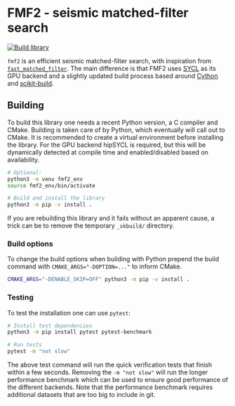 # FMF2 - seismic matched-filter search
[![Build library](https://github.com/nordmoen/fmf2/actions/workflows/python-package.yml/badge.svg)](https://github.com/nordmoen/fmf2/actions/workflows/python-package.yml)

`fmf2` is an efficient seismic matched-filter search, with inspiration from
[`fast_matched_filter`](https://github.com/beridel/fast_matched_filter). The
main difference is that FMF2 uses [SYCL](https://github.com/illuhad/hipSYCL) as
its GPU backend and a slightly updated build process based around
[Cython](https://cython.org/) and
[scikit-build](https://github.com/scikit-build/scikit-build).

## Building

To build this library one needs a recent Python version, a C compiler and
CMake. Building is taken care of by Python, which eventually will call out to
CMake. It is recommended to create a virtual environment before installing the
library. For the GPU backend hipSYCL is required, but this will be dynamically
detected at compile time and enabled/disabled based on availability.

```bash
# Optional:
python3 -m venv fmf2_env
source fmf2_env/bin/activate

# Build and install the library
python3 -m pip -v install .
```

If you are rebuilding this library and it fails without an apparent cause, a
trick can be to remove the temporary `_skbuild/` directory.

### Build options

To change the build options when building with Python prepend the build command
with `CMAKE_ARGS="-DOPTION=..."` to inform CMake.

```bash
CMAKE_ARGS="-DENABLE_SKIP=OFF" python3 -m pip -v install .
```

### Testing

To test the installation one can use `pytest`:

```bash
# Install test dependencies
python3 -m pip install pytest pytest-benchmark

# Run tests
pytest -m "not slow"
```

The above test command will run the quick verification tests that finish within
a few seconds. Removing the `-m "not slow"` will run the longer performance
benchmark which can be used to ensure good performance of the different
backends. Note that the performance benchmark requires additional datasets that
are too big to include in git.
